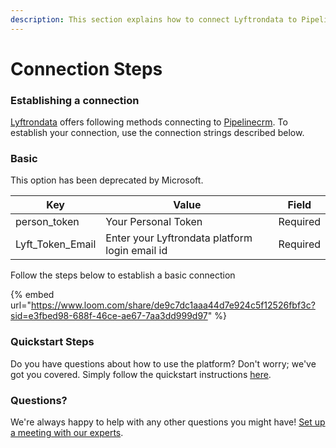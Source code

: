 ```yaml
---
description: This section explains how to connect Lyftrondata to Pipelinecrm.
---
```


# Connection Steps

### Establishing a connection

[Lyftrondata](https://www.lyftrondata.com) offers following methods connecting to [Pipelinecrm](None/). To establish your connection, use the connection strings described below.

### Basic

This option has been deprecated by Microsoft.

| Key                | Value                                          | Field    |
| ------------------ | ---------------------------------------------- | -------- |
| person\_token      | Your Personal Token                            | Required |
| Lyft\_Token\_Email | Enter your Lyftrondata platform login email id | Required |

Follow the steps below to establish a basic connection

{% embed url="https://www.loom.com/share/de9c7dc1aaa44d7e924c5f12526fbf3c?sid=e3fbed98-688f-46ce-ae67-7aa3dd999d97" %}

### Quickstart Steps

Do you have questions about how to use the platform? Don't worry; we've got you covered. Simply follow the quickstart instructions [here](./).

### Questions? <a href="#questions" id="questions"></a>

We're always happy to help with any other questions you might have! [Set up a meeting with our experts](https://www.lyftrondata.com/book-a-meeting/).
